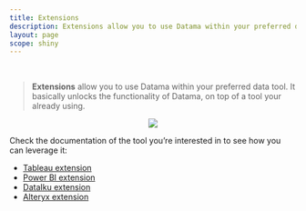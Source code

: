 ```yaml
---
title: Extensions
description: Extensions allow you to use Datama within your preferred data tool. It basically unlocks the functionality of Datama, on top of a tool your already using.
layout: page
scope: shiny
---
```


<br>

> **Extensions** allow you to use Datama within your preferred data tool. It basically unlocks the functionality of Datama, on top of a tool your already using.

<center><img src="{{site.url}}/{{site.baseurl}}/core_app/header/create_new_use_case/images/extensions.png"/></center>

Check the documentation of the tool you’re interested in to see how you can leverage it:
* [Tableau extension]({{site.url}}/{{site.baseurl}}/core_app/header/create_new_use_case/extensions/tableau)
* [Power BI extension]({{site.url}}/{{site.baseurl}}/core_app/header/create_new_use_case/extensions/PowerBI)
* [DataIku extension]({{site.url}}/{{site.baseurl}}/core_app/header/create_new_use_case/extensions/DataIku)
* [Alteryx extension]({{site.url}}/{{site.baseurl}}/core_app/header/create_new_use_case/extensions/Alteryx)
